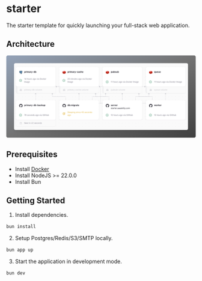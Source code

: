 # starter

The starter template for quickly launching your full-stack web application.

## Architecture

![alt text](.github/images/architecture.png)

## Prerequisites

- Install [Docker](https://www.docker.com/products/docker-desktop/)
- Install NodeJS >= 22.0.0
- Install Bun

## Getting Started

1. Install dependencies.

```sh
bun install
```

2. Setup Postgres/Redis/S3/SMTP locally.

```sh
bun app up
```

3. Start the application in development mode.

```sh
bun dev
```

